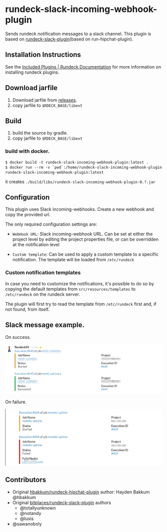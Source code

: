 rundeck-slack-incoming-webhook-plugin
======================

Sends rundeck notification messages to a slack channel.  This plugin  is based on [rundeck-slack-plugin](https://github.com/bitplaces/rundeck-slack-plugin)(based on run-hipchat-plugin).

Installation Instructions
-------------------------

See the [Included Plugins | Rundeck Documentation](http://rundeck.org/docs/plugins-user-guide/installing.html#included-plugins "Included Plugins") for more information on installing rundeck plugins.

## Download jarfile

1. Download jarfile from [releases](https://github.com/higanworks/rundeck-slack-incoming-webhook-plugin/releases).
2. copy jarfile to `$RDECK_BASE/libext`

## Build

1. build the source by gradle.
2. copy jarfile to `$RDECK_BASE/libext`

### build with docker.

```
$ docker build -t rundeck-slack-incoming-webhook-plugin:latest .
$ docker run --rm -v `pwd`:/home/rundeck-slack-incoming-webhook-plugin rundeck-slack-incoming-webhook-plugin:latest
```

it creates `./build/libs/rundeck-slack-incoming-webhook-plugin-0.?.jar`

## Configuration

This plugin uses Slack incoming-webhooks. Create a new webhook and copy the provided url.

The only required configuration settings are:

- `WebHook URL`: Slack incoming-webhook URL. Can be set at either the project level
   by editing the project properties file, or can be overridden at the notification level

- `Custom template`: Can be used to apply a custom template to a specific notification.
   The template will be loaded from `/etc/rundeck`
   
### Custom notification templates

In case you need to customize the notifications, it's possible to do so by copying the
default templates from `src/resources/templates` to `/etc/rundeck` on the rundeck server.

The plugin will first try to read the template from `/etc/rundeck` first and, if not found, from itself.

## Slack message example.

On success.

![on success](on_success.png)

On failure.

![on failure](on_failure.png)

## Contributors
*  Original [hbakkum/rundeck-hipchat-plugin](https://github.com/hbakkum/rundeck-hipchat-plugin) author: Hayden Bakkum @hbakkum
*  Original [bitplaces/rundeck-slack-plugin](https://github.com/bitplaces/rundeck-slack-plugin) authors
    *  @totallyunknown
    *  @notandy
    *  @lusis
*  @sawanoboly

